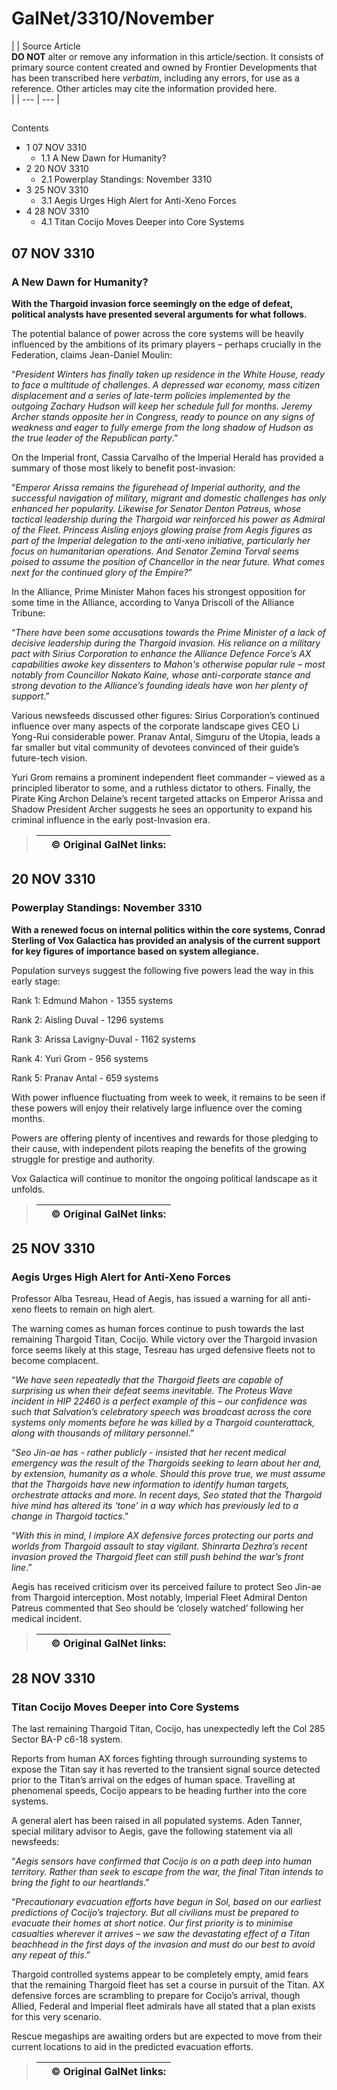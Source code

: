 # GalNet/3310/November
|  | Source Article
<br>**DO NOT** alter or remove any information in this article/section. It consists of primary source content created and owned by Frontier Developments that has been transcribed here *verbatim*, including any errors, for use as a reference. Other articles may cite the information provided here.<br> |
| --- | --- |

## 

Contents

- 1 07 NOV 3310
    - 1.1 A New Dawn for Humanity?
- 2 20 NOV 3310
    - 2.1 Powerplay Standings: November 3310
- 3 25 NOV 3310
    - 3.1 Aegis Urges High Alert for Anti-Xeno Forces
- 4 28 NOV 3310
    - 4.1 Titan Cocijo Moves Deeper into Core Systems

## 07 NOV 3310

### A New Dawn for Humanity?

**With the Thargoid invasion force seemingly on the edge of defeat, political analysts have presented several arguments for what follows.**

The potential balance of power across the core systems will be heavily influenced by the ambitions of its primary players – perhaps crucially in the Federation, claims Jean-Daniel Moulin:

“*President Winters has finally taken up residence in the White House, ready to face a multitude of challenges. A depressed war economy, mass citizen displacement and a series of late-term policies implemented by the outgoing Zachary Hudson will keep her schedule full for months. Jeremy Archer stands opposite her in Congress, ready to pounce on any signs of weakness and eager to fully emerge from the long shadow of Hudson as the true leader of the Republican party*.”

On the Imperial front, Cassia Carvalho of the Imperial Herald has provided a summary of those most likely to benefit post-invasion:

“*Emperor Arissa remains the figurehead of Imperial authority, and the successful navigation of military, migrant and domestic challenges has only enhanced her popularity. Likewise for Senator Denton Patreus, whose tactical leadership during the Thargoid war reinforced his power as Admiral of the Fleet. Princess Aisling enjoys glowing praise from Aegis figures as part of the Imperial delegation to the anti-xeno initiative, particularly her focus on humanitarian operations. And Senator Zemina Torval seems poised to assume the position of Chancellor in the near future. What comes next for the continued glory of the Empire?*”

In the Alliance, Prime Minister Mahon faces his strongest opposition for some time in the Alliance, according to Vanya Driscoll of the Alliance Tribune:

“*There have been some accusations towards the Prime Minister of a lack of decisive leadership during the Thargoid invasion. His reliance on a military pact with Sirius Corporation to enhance the Alliance Defence Force’s AX capabilities awoke key dissenters to Mahon's otherwise popular rule – most notably from Councillor Nakato Kaine, whose anti-corporate stance and strong devotion to the Alliance’s founding ideals have won her plenty of support*.”

Various newsfeeds discussed other figures: Sirius Corporation’s continued influence over many aspects of the corporate landscape gives CEO Li Yong-Rui considerable power. Pranav Antal, Simguru of the Utopia, leads a far smaller but vital community of devotees convinced of their guide’s future-tech vision.

Yuri Grom remains a prominent independent fleet commander – viewed as a principled liberator to some, and a ruthless dictator to others. Finally, the Pirate King Archon Delaine’s recent targeted attacks on Emperor Arissa and Shadow President Archer suggests he sees an opportunity to expand his criminal influence in the early post-Invasion era.

> 
> 
> 
> |  | © Original GalNet links: |
> | --- | --- |
> 

## 20 NOV 3310

### Powerplay Standings: November 3310

**With a renewed focus on internal politics within the core systems, Conrad Sterling of Vox Galactica has provided an analysis of the current support for key figures of importance based on system allegiance.**

Population surveys suggest the following five powers lead the way in this early stage:

Rank 1: Edmund Mahon - 1355 systems

Rank 2: Aisling Duval - 1296 systems

Rank 3: Arissa Lavigny-Duval - 1162 systems

Rank 4: Yuri Grom - 956 systems

Rank 5: Pranav Antal - 659 systems

With power influence fluctuating from week to week, it remains to be seen if these powers will enjoy their relatively large influence over the coming months.

Powers are offering plenty of incentives and rewards for those pledging to their cause, with independent pilots reaping the benefits of the growing struggle for prestige and authority.

Vox Galactica will continue to monitor the ongoing political landscape as it unfolds.

> 
> 
> 
> |  | © Original GalNet links: |
> | --- | --- |
> 

## 25 NOV 3310

### Aegis Urges High Alert for Anti-Xeno Forces

Professor Alba Tesreau, Head of Aegis, has issued a warning for all anti-xeno fleets to remain on high alert.

The warning comes as human forces continue to push towards the last remaining Thargoid Titan, Cocijo. While victory over the Thargoid invasion force seems likely at this stage, Tesreau has urged defensive fleets not to become complacent.

“*We have seen repeatedly that the Thargoid fleets are capable of surprising us when their defeat seems inevitable. The Proteus Wave incident in HIP 22460 is a perfect example of this – our confidence was such that Salvation’s celebratory speech was broadcast across the core systems only moments before he was killed by a Thargoid counterattack, along with thousands of military personnel*.”

“*Seo Jin-ae has - rather publicly - insisted that her recent medical emergency was the result of the Thargoids seeking to learn about her and, by extension, humanity as a whole. Should this prove true, we must assume that the Thargoids have new information to identify human targets, orchestrate attacks and more. In recent days, Seo stated that the Thargoid hive mind has altered its ‘tone’ in a way which has previously led to a change in Thargoid tactics*.”

“*With this in mind, I implore AX defensive forces protecting our ports and worlds from Thargoid assault to stay vigilant. Shinrarta Dezhra’s recent invasion proved the Thargoid fleet can still push behind the war’s front line*.”

Aegis has received criticism over its perceived failure to protect Seo Jin-ae from Thargoid interception. Most notably, Imperial Fleet Admiral Denton Patreus commented that Seo should be ‘closely watched’ following her medical incident.

> 
> 
> 
> |  | © Original GalNet links: |
> | --- | --- |
> 

## 28 NOV 3310

### Titan Cocijo Moves Deeper into Core Systems

The last remaining Thargoid Titan, Cocijo, has unexpectedly left the Col 285 Sector BA-P c6-18 system.

Reports from human AX forces fighting through surrounding systems to expose the Titan say it has reverted to the transient signal source detected prior to the Titan’s arrival on the edges of human space. Travelling at phenomenal speeds, Cocijo appears to be heading further into the core systems.

A general alert has been raised in all populated systems. Aden Tanner, special military advisor to Aegis, gave the following statement via all newsfeeds:

“*Aegis sensors have confirmed that Cocijo is on a path deep into human territory. Rather than seek to escape from the war, the final Titan intends to bring the fight to our heartlands*.”

“*Precautionary evacuation efforts have begun in Sol, based on our earliest predictions of Cocijo’s trajectory. But all civilians must be prepared to evacuate their homes at short notice. Our first priority is to minimise casualties wherever it arrives – we saw the devastating effect of a Titan beachhead in the first days of the invasion and must do our best to avoid any repeat of this*.”

Thargoid controlled systems appear to be completely empty, amid fears that the remaining Thargoid fleet has set a course in pursuit of the Titan. AX defensive forces are scrambling to prepare for Cocijo’s arrival, though Allied, Federal and Imperial fleet admirals have all stated that a plan exists for this very scenario.

Rescue megaships are awaiting orders but are expected to move from their current locations to aid in the predicted evacuation efforts.

> 
> 
> 
> |  | © Original GalNet links: |
> | --- | --- |
>